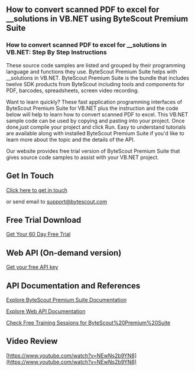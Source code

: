 ## How to convert scanned PDF to excel for __solutions in VB.NET using ByteScout Premium Suite

### How to convert scanned PDF to excel for __solutions in VB.NET: Step By Step Instructions

These source code samples are listed and grouped by their programming language and functions they use. ByteScout Premium Suite helps with __solutions in VB.NET. ByteScout Premium Suite is the bundle that includes twelve SDK products from ByteScout including tools and components for PDF, barcodes, spreadsheets, screen video recording.

Want to learn quickly? These fast application programming interfaces of ByteScout Premium Suite for VB.NET plus the instruction and the code below will help to learn how to convert scanned PDF to excel. This VB.NET sample code can be used by copying and pasting into your project. Once done,just compile your project and click Run.  Easy to understand tutorials are available along with installed ByteScout Premium Suite if you'd like to learn more about the topic and the details of the API.

Our website provides free trial version of ByteScout Premium Suite that gives source code samples to assist with your VB.NET project.

## Get In Touch

[Click here to get in touch](https://bytescout.zendesk.com/hc/en-us/requests/new?subject=ByteScout%20Premium%20Suite%20Question)

or send email to [support@bytescout.com](mailto:support@bytescout.com?subject=ByteScout%20Premium%20Suite%20Question) 

## Free Trial Download

[Get Your 60 Day Free Trial](https://bytescout.com/download/web-installer?utm_source=github-readme)

## Web API (On-demand version)

[Get your free API key](https://pdf.co/documentation/api?utm_source=github-readme)

## API Documentation and References

[Explore ByteScout Premium Suite Documentation](https://bytescout.com/documentation/index.html?utm_source=github-readme)

[Explore Web API Documentation](https://pdf.co/documentation/api?utm_source=github-readme)

[Check Free Training Sessions for ByteScout%20Premium%20Suite](https://academy.bytescout.com/)

## Video Review

[https://www.youtube.com/watch?v=NEwNs2b9YN8](https://www.youtube.com/watch?v=NEwNs2b9YN8)